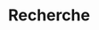 ---
title: Recherche
slug: search
layout: search
outputs:
    - html
    - json
menu:
    main:
        weight: -60
        params: 
            icon: search

showLeftSidebar: true
---